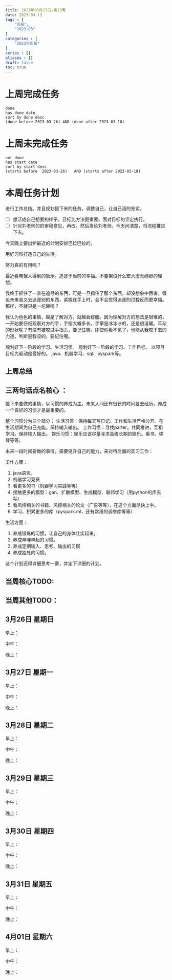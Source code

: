 ```yaml
---
title: 2023年03月27日-第13周
date: 2023-03-13
tags : [
	"周报",
	"2023-03"
]
categories : [
	"2023年周报"
]
series : []
aliases : []
draft: false
toc: true
---
```

# 上周完成任务
```tasks
done
has done date
sort by done desc
(done before 2023-03-26) AND (done after 2023-03-18)
```

# 上周未完成任务
```tasks
not done
has start date
sort by start desc
(starts before  2023-03-26)   AND (starts after 2023-03-18) 

```


# 本周任务计划

进行工作总结。并且规划接下来的任务。调整自己，让自己活的充实。

- [ ] 想活成自己想要的样子。目标比方法更重要。面对目标的坚定执行。
- [ ] 针对刘老师的的审稿意见，再改。然后发给刘老师。今天问清楚，将流程推进下去。

今天晚上要出炉最近的计划安排巴拉巴拉的。

用好习惯打造自己的生活。

努力真的有用吗？

最近看电锯人得到的启示。追逐于当前的幸福。不要架设什么宏大虚无缥缈的理想。

我终于抓住了一直在追寻的东西，可是一旦抓住了那个东西，却没想象中厉害。假设未来我又去追逐别的东西，紧握在手上时，会不会觉得追逐的过程反而更幸福。那样，不就只是一坨屎吗？

我认为色色的事情，越是了解对方，就越会舒服。因为理解对方的想法是很难的，一开始要仔细观察对方的手，手指大概多长，手掌是冰冰冰的，还是很温暖。耳朵的形状呢？有没有被咬过手指头，要记住喔，即使你看不见了，也能从我咬下去的力道，判断是我咬的，要记住喔。

规划好下一阶段的学习、生活习惯。
规划好下一阶段的学习、工作目标。
以项目目标为驱动是最好的。
java、机器学习、sql、pyspark等。

## 上周总结

## 三两句话点名核心 ：

接下来要做的事情，以习惯的养成为主。未来人间还有很长的时间要去经历，养成一个良好的习惯才是最重要的。

整个习惯分为三个部分：
生活习惯：保持每天写日记。工作和生活严格分开。在生活期间为自己充能。保持输入输出。
工作习惯：寻找parter，共同推进，互相学习。保持输入输出。
娱乐习惯：娱乐应该尽量寻求高级长期的娱乐。看书、弹琴等等。


未来一段时间要做的事情，需要提升自己的能力，来对待后面的实习工作：

工作方面：
1. java语言。
2. 机器学习竞赛
4. 看更多的书（机器学习实践等等）
3. 接触更多的模型：gan、扩散模型、生成模型、联邦学习（用python的库去写）
5. 看风控相关的书籍、风控相关的论文（广告等等），在这个方面尽快上手。
6. 学习、积累更多的库（pyspark.ml，还有常用的调参库等等）

生活方面：
1. 养成锻炼的习惯，让自己的身体壮实起来。
2. 养成早睡早起的习惯。
3. 养成定期输入、思考、输出的习惯
4. 养成独处的习惯。


这个计划还得详细思考一番，并定下详细的计划。


## 当周核心TODO:

## 当周其他TODO：



## 3月26日 星期日  
早上：

中午：

晚上：

## 3月27日 星期一  
早上：

中午：

晚上：

## 3月28日 星期二  
早上：

中午：

晚上：

## 3月29日 星期三  
早上：

中午：

晚上：

## 3月30日 星期四  
早上：

中午：

晚上：

## 3月31日 星期五  
早上：

中午：

晚上：

## 4月01日 星期六  
早上：

中午：

晚上：




